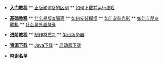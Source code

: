 * [**入门教程**](D1/1-0)
** [正版和盗版的区别](D1/1-1)
** [如何下载并运行游戏](D1/1-2)  

* [**基础教程**](D2/2-0)
** [什么是版本隔离](D2/2-1)
** [如何安装模组](D2/2-2)
** [如何安装光影](D2/2-3)
** [如何与朋友联机](D2/2-4)
** [什么是外置登录](D2/2-5)

* [**进阶教程**](D3/3-0)
** [制作材质包](D3/3-2)
** [架设服务器](D3/3-1)

* [**资源下载**](D4/4-0) 
** [Java下载](D4/4-1) 
** [启动器下载](D4/4-2) 

* [**鸣谢名单**](D5/5-0) 